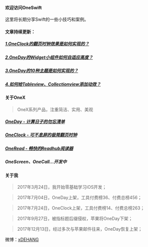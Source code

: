#### 欢迎访问OneSwift

这里将长期分享Swift的一些小技巧和案例。


#### 文章持续更新：

#####  [1.OneClock的翻页时钟效果是如何实现的？](/1.OneClock的翻页时钟效果是如何实现的.md)

#####  [2.OneDay的Widget小组件如何自适应高度？](/2.OneDay的Widget小组件如何自适应高度.md)

#####  [3.OneDay的10种主题是如何实现的？](/3.OneDay的10种主题是如何实现的.md)

#####  [4.如何给Tableview、Collectionview添加动效？](/4.如何给Tableview、Collectionview添加动效.md)


#### 关于OneX
> OneX系列产品，注重简洁、实用、美观

##### [OneDay - 计算日子的勿忘清单](https://itunes.apple.com/cn/app/id1250290965)
##### [OneClock - 可不息屏的极简翻页时钟](https://itunes.apple.com/cn/app/id1257395357)
##### [OneRead - 畅快的Readhub阅读器](https://jinshuju.net/f/syQKg5)

##### OneScreen、OneCall...开发中


#### 关于我

> 2017年3月24日，我开始零基础学习iOS开发；

> 2017年7月04日，OneDay上架，工具付费榜36、付费总榜456；

> 2017年7月24日，OneClock上架，工具付费榜14、付费总榜263；

> 2017年9月27日，被指标题后缀侵权，苹果将OneDay下架；

> 2017年12月13日，经过多次与苹果邮件往来，OneDay恢复上架；


微博：[xDEHANG](http://weibo.com/bujidehang/)
